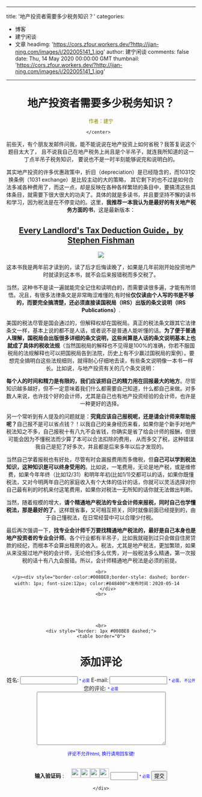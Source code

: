 
---
title: '地产投资者需要多少税务知识？'
categories: 
 - 博客
 - 建宁闲谈
 - 文章
headimg: 'https://cors.zfour.workers.dev/?http://jian-ning.com/images/i/202005141_1.jpg'
author: 建宁闲谈
comments: false
date: Thu, 14 May 2020 00:00:00 GMT
thumbnail: 'https://cors.zfour.workers.dev/?http://jian-ning.com/images/i/202005141_1.jpg'
---

<div>   
<center>
    <h1>地产投资者需要多少税务知识？</h1>
    <span style="font-size:13px; color:#848400"> 作者：建宁</span><br>
    
    </center>  
    
<p>前些天，有个朋友发邮件问我，能不能说说在地产投资上如何省税？我答复说这个题目太大了， 且不说我自己在地产税务上尚且是个半吊子，就连我所知道的这一丁点半吊子税务知识， 要说也不是一时半刻能够说完和说明白的。

</p><p>其实地产投资的许多优惠政策中，折旧（depreciation）是已经隐含的，而1031交换条例（1031 exchange）是比较主动的大的策略， 其它剩下的也不过是如何合法多减各种费用了，而这一点，却是反映在各种各样繁琐的条目中，要搞清这些具体条目，就需要下很大很大的功夫了。具体的就是多读书，并且要坚持不懈的读书和学习，因为税法是在不停变动的。这里，<b>我推荐一本我认为是最好的有关地产税务方面的书</b>，这是最新版本：

</p><center>
<a href="https://www.amazon.com/Every-Landlords-Tax-Deduction-Guide/dp/1413327028/">
<h2>Every Landlord's Tax Deduction Guide，by Stephen Fishman</h2>
</a><p><a href="https://www.amazon.com/Every-Landlords-Tax-Deduction-Guide/dp/1413327028/"><img src="https://cors.zfour.workers.dev/?http://jian-ning.com/images/i/202005141_1.jpg" referrerpolicy="no-referrer">
</a>
</p></center>

<p>这本书我是两年前才读到的，读了后才后悔读晚了，如果是几年前刚开始投资地产时就读到这本书，就不会后来报错税而多交税了。

</p><p>当然，这种书不是读一遍就能完全记住和读明白的，而需要读很多遍，才能有所领悟。况且，有很多法律条文是非常晦涩难懂的,有时候<b>仅仅读由个人写的书是不够的，而要完全搞清楚，还必须直接读国税局（IRS）出版的条文说明（IRS Publications）</b>.

</p><p>美国的税法尽管是国会通过的，但解释权却在国税局。真正的税法条文跟其它法律条文一样，基本上说的都不是人话，或者说不是普通人能听懂的话。<b>为了便于普通人理解，国税局会出版很多详细的条文说明，这些尚算是人话的条文说明基本上也就成了具体的税收法规</b>（当然国税局的解释也不见得是100%的准确，你若不服国税局的法规解释也可以把国税局告到法院，历史上有不少赢过国税局的案例）。要想完全搞明白这些法规细则，就得耐心仔细地去读，有些条文说明像一本书一样长。比如说，与地产投资有关的几个条文说明：

</p><p><b>每个人的时间和精力是有限的，我们应该把自己的精力用在回报最大的地方</b>。尽管知识越多越好，但不一定意味着我们什么都需要自己知道，什么都自己来做。对多数人来说，也许找个好的会计师，尤其是自己也有地产投资经验的会计师，也许是一种更好的选择。

</p><p>另一个常听到有人提及的问题就是：<b>究竟应该自己报税呢，还是请会计师来帮助报呢？</b>自己报不是可以省点钱？！以我自己的亲身经历来看，如果你是个新手对地产税法知之不多，自己报税十有八九不会省钱，你确实是省了给会计师的报酬，但很可能会因为不懂税法而少算了本可以合法扣除的费用， 从而多交了税，这种错误我自己是犯了好多次，并且都是后来多年以后才发现的。

</p><p>当然自己学着报税也有好处，尽管有时会漏报费用而多缴税，但<b>自己可以学到税法知识，这种知识是可以终身受用的</b>。比如说，一笔费用，无论是地产税，或是维修费，如果今年年终（比如12/31）和明年年初(比如1/1)交都可以的话，如果你既懂税法，又对今明两年自己的家庭收入有个大体的估计的话，你就可以灵活选择对你自己最有利的时机来付这笔费用，如果你对税法一无所知的话你就无法做出判断。

</p><p>当然，随着规模的增大，<b>请个精通地产税法的专业会计师来报税，同时自己也学懂税法，那是最好的了</b>。这样既省事，又可相互把关，同时就像前面已经提到的，由于自己懂税法，在日常经营中可以合理少付税。


</p><p>最后再次强调一下，<b>找专业会计师千万要找精通地产税法的，最好是自己本身也是地产投资者的专业会计师</b>。各个行业都有半吊子，比如我就碰到过只会做自住房贷款的经纪，而根本不会算出租房的收入。税法，尤其是地产税法，更加繁琐，如果从来没报过地产税的会计师，无论他们多么优秀，对一般税法多么精通，第一次报税的话十有八九会报错。所以，会计师精通地产税法是必须的前提。




    <br>
    </p><div style="border-color:#008BE8;border-style: dashed; border-width: 1px; font-size:12px; color:#848400">发布时间：2020-05-14   
         </div>
    <br>

    


     
    <br>
    <div style="border: 1px #008BE8 dashed;">
    <table border="0">
<form name="addCustomerReview" method="POST" action="/s/go"></form>
<input type="hidden" name="hidden_security_key" value="d450dbf5a1b6b6b221bb0893fa161eff">
<input type="hidden" name="Title" value="地产投资者需要多少税务知识？">
<input type="hidden" name="Article_ID" value="202005141">

<tbody><tr>
<td colspan="2"><h1>添加评论</h1></td>
</tr>

<tr>
<td>姓名:</td>
<td> <input name="Your_Name" type="TEXT" size="16" value> <span style="FONT-SIZE:10px;color:blue">* 必需</span></td>
</tr>

<tr>
<td>E-mail: </td>
<td>  <input name="From_Email" type="TEXT" size="16" value> <span style="FONT-SIZE:10px;color:blue">* 必需， 不公开</span> </td>
</tr>


<tr>
<td colspan="2">您的评论: <span style="FONT-SIZE:10px;color:blue">* 必需</span><br>

<textarea name="personal_review" rows="9" cols="40"></textarea><br>
<span style="FONT-SIZE:12px;color:blue">评论不允许html, 换行请用回车键!</span>
</td>
</tr>

<tr>
  <td colspan="2">
  <br>
  <b>输入验证码</b> : 
       <img src="https://cors.zfour.workers.dev/?http://jian-ning.com/images/letters/B.jpg" width="25" referrerpolicy="no-referrer"><img src="https://cors.zfour.workers.dev/?http://jian-ning.com/images/letters/F.jpg" width="25" referrerpolicy="no-referrer"><img src="https://cors.zfour.workers.dev/?http://jian-ning.com/images/letters/M.jpg" width="25" referrerpolicy="no-referrer"><img src="https://cors.zfour.workers.dev/?http://jian-ning.com/images/letters/G.jpg" width="25" referrerpolicy="no-referrer">
<input type="text" name="security_key" size="6"> <span style="FONT-SIZE:10px;color:blue">* 必需</span> 
  </td>
</tr>

<tr>
    <td colspan="2"> <font color="red"></font></td>
</tr>

 <tr>

 <td colspan="2" align="center">
<input type="hidden" name="submit">
<input type="submit" name="add_customer_review" value="提交" onclick="checkCustomerReviewForm();return false">
 </td></tr>

 </tbody></table>



    </div>
   


      
</div>
            